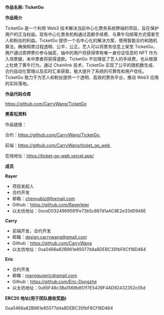 **作品名称: TicketGo**

**作品简介**

TicketGo 是一个利用 Web3 技术解决当前中心化票务系统弊端的项目，旨在保护用户的正当权益。现有中心化票务机构通过高额手续费、与黄牛勾结等方式侵害艺人和粉丝的利益。TicketGo 提供一个去中心化的解决方案，使用智能合约和随机算法，确保购票过程透明、公平、公正。艺人可以将票务信息上架至 TicketGo，用户通过质押票价参与抽奖，抽中的用户将获得带有唯一身份证信息的 NFT 作为入场票据，未中票者将获得退款。TicketGo 不仅降低了艺人的手续费，也从根源上杜绝了黄牛行为。通过 Chainlink 技术，TicketGo 实现了公平的随机数生成、合约自动化管理以及实时汇率获取，极大提升了系统的可靠性和用户信任。TicketGo 致力于为艺人和粉丝提供一个透明、高效的票务平台，推动 Web3 应用的实际落地。

**作品代码仓库**

https://github.com/CarryWang/TicketGo

**黑客松资料**

作品链接：

合约：https://github.com/CarryWang/TicketGo 

前端：https://github.com/CarryWang/ticket_go_web 

在线地址：https://ticket-go-web.vercel.app/


**成员**

**Rayer**

- 项目发起人
- 合约开发
- 邮箱：chenyubiz@foxmail.com
- Github：https://github.com/Rayerleier
- 以太坊地址：0xceD0324969581Fe73b5c867d1aAC8E2e33d0946E

**Carry**

- 前端开发，合约开发
- 邮箱：design.carrywang@gmail.com
- Github：https://github.com/CarryWang
- 以太坊地址：0xa0466a82B961e85077d4a8DEBC35fbF6Cf18D464

**Eric**

- 合约开发
- 邮箱：mangguoeric@gmail.com
- Github：https://github.com/Eric-Dongzhe
- 以太坊地址：0x85F48c3Ba1569b851f7E5439F4AD92432352c05d

**ERC20 地址(用于团队接收奖励)**

0xa0466a82B961e85077d4a8DEBC35fbF6Cf18D464
